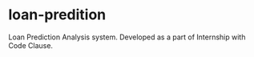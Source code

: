 # loan-predition
Loan Prediction Analysis system. Developed as a part of Internship with Code Clause.
